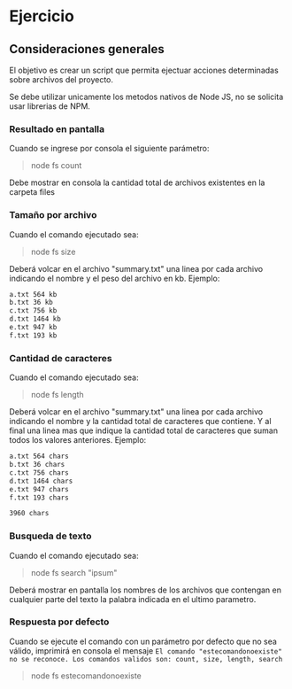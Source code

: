 # Ejercicio

## Consideraciones generales

El objetivo es crear un script que permita ejectuar acciones determinadas sobre archivos del proyecto.

Se debe utilizar unicamente los metodos nativos de Node JS, no se solicita usar librerias de NPM.


### Resultado en pantalla

Cuando se ingrese por consola el siguiente parámetro:

> node fs count

Debe mostrar en consola la cantidad total de archivos existentes en la carpeta files

### Tamaño por archivo

Cuando el comando ejecutado sea:

> node fs size

Deberá volcar en el archivo "summary.txt" una linea por cada archivo indicando el nombre y el peso del archivo en kb. Ejemplo:

```txt
a.txt 564 kb
b.txt 36 kb
c.txt 756 kb
d.txt 1464 kb
e.txt 947 kb
f.txt 193 kb
```

### Cantidad de caracteres

Cuando el comando ejecutado sea:

> node fs length

Deberá volcar en el archivo "summary.txt" una linea por cada archivo indicando el nombre y la cantidad total de caracteres que contiene. Y al final una linea mas que indique la cantidad total de caracteres que suman todos los valores anteriores. Ejemplo:

```txt
a.txt 564 chars
b.txt 36 chars
c.txt 756 chars
d.txt 1464 chars
e.txt 947 chars
f.txt 193 chars

3960 chars
```

### Busqueda de texto

Cuando el comando ejecutado sea:

> node fs search "ipsum"

Deberá mostrar en pantalla los nombres de los archivos que contengan en cualquier parte del texto la palabra indicada en el ultimo parametro.


### Respuesta por defecto

Cuando se ejecute el comando con un parámetro por defecto que no sea válido, imprimirá en consola el mensaje `El comando "estecomandonoexiste" no se reconoce. Los comandos validos son: count, size, length, search`

> node fs estecomandonoexiste

